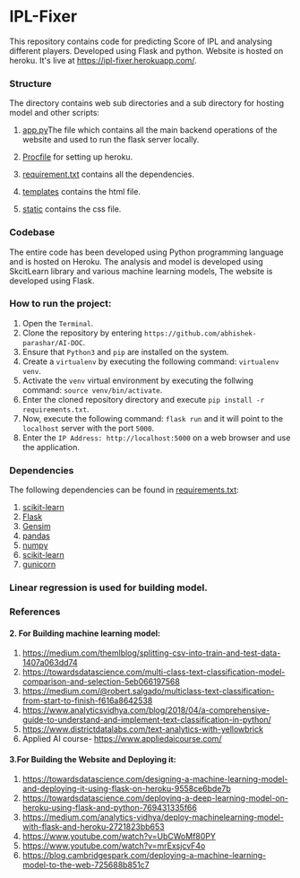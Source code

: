# IPL-Fixer
This repository contains code for predicting Score of IPL and analysing different players. Developed using Flask and python. Website is hosted on heroku.
It's live at https://ipl-fixer.herokuapp.com/. 
### Structure

The directory contains web sub directories and a sub directory for hosting model and other scripts:

1. [app.py](https://github.com/abhishek-parashar/ipl-fixer/blob/master/app.py)The file which contains all the main backend operations of the website and used to run the flask server locally.
   
2. [Procfile](https://github.com/abhishek-parashar/ipl-fixer/blob/master/Procfile) for setting up heroku.

3. [requirement.txt](https://github.com/abhishek-parashar/ipl-fixer/blob/master/requirements.txt) contains all the dependencies.

4. [templates](https://github.com/abhishek-parashar/ipl-fixer/tree/master/templates) contains the html file.

5. [static](https://github.com/abhishek-parashar/ipl-fixer/tree/master/static) contains the css file.
  
### Codebase

The entire code has been developed using Python programming language and is hosted on Heroku. The analysis and model is developed using SkcitLearn library and various machine learning models, The website is developed using Flask. 

### How to run the project:

  1. Open the `Terminal`.
  2. Clone the repository by entering `https://github.com/abhishek-parashar/AI-DOC`.
  3. Ensure that `Python3` and `pip` are installed on the system.
  4. Create a `virtualenv` by executing the following command: `virtualenv venv`.
  5. Activate the `venv` virtual environment by executing the follwing command: `source venv/bin/activate`.
  6. Enter the cloned repository directory and execute `pip install -r requirements.txt`.
  7. Now, execute the following command: `flask run` and it will point to the `localhost` server with the port `5000`.
  8. Enter the `IP Address: http://localhost:5000` on a web browser and use the application.
  
### Dependencies

The following dependencies can be found in [requirements.txt](https://github.com/abhishek-parashar/Reddit-flair-detection/blob/master/requirements.txt):

  1. [scikit-learn](https://scikit-learn.org/)
  2. [Flask](https://palletsprojects.com/p/flask/)
  3. [Gensim](https://radimrehurek.com/gensim/)
  4. [pandas](https://pandas.pydata.org/)
  5. [numpy](http://www.numpy.org/)
  6. [scikit-learn](https://scikit-learn.org/stable/index.html)
  7. [gunicorn](https://gunicorn.org/)
  
### Linear regression is used for building model.

### References
#### 2. For Building machine learning model:
1. https://medium.com/themlblog/splitting-csv-into-train-and-test-data-1407a063dd74
2. https://towardsdatascience.com/multi-class-text-classification-model-comparison-and-selection-5eb066197568
3. https://medium.com/@robert.salgado/multiclass-text-classification-from-start-to-finish-f616a8642538
4. https://www.analyticsvidhya.com/blog/2018/04/a-comprehensive-guide-to-understand-and-implement-text-classification-in-python/
5. https://www.districtdatalabs.com/text-analytics-with-yellowbrick
6. Applied AI course- https://www.appliedaicourse.com/

#### 3.For Building the Website and Deploying it:
1.	https://towardsdatascience.com/designing-a-machine-learning-model-and-deploying-it-using-flask-on-heroku-9558ce6bde7b
2.	https://towardsdatascience.com/deploying-a-deep-learning-model-on-heroku-using-flask-and-python-769431335f66
3.	https://medium.com/analytics-vidhya/deploy-machinelearning-model-with-flask-and-heroku-2721823bb653
4.	https://www.youtube.com/watch?v=UbCWoMf80PY
5.	https://www.youtube.com/watch?v=mrExsjcvF4o
6.	https://blog.cambridgespark.com/deploying-a-machine-learning-model-to-the-web-725688b851c7
